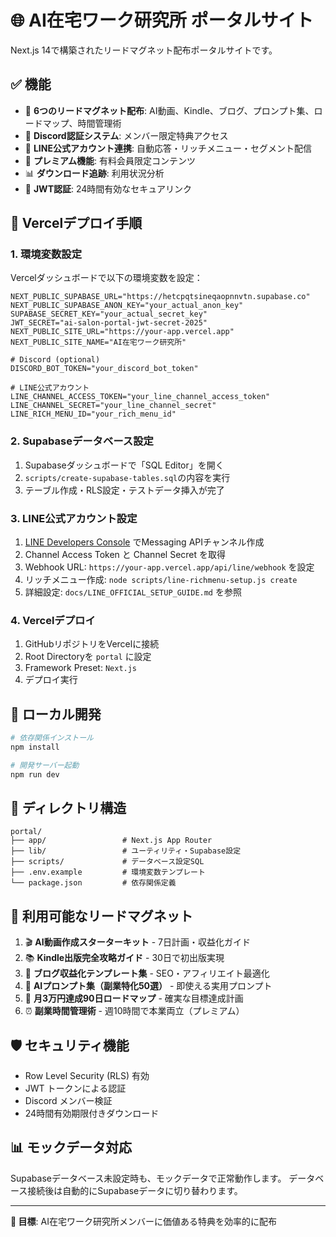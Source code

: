 # 🌐 AI在宅ワーク研究所 ポータルサイト

Next.js 14で構築されたリードマグネット配布ポータルサイトです。

## ✅ 機能

- 🎁 **6つのリードマグネット配布**: AI動画、Kindle、ブログ、プロンプト集、ロードマップ、時間管理術
- 🔐 **Discord認証システム**: メンバー限定特典アクセス
- 📱 **LINE公式アカウント連携**: 自動応答・リッチメニュー・セグメント配信
- 💎 **プレミアム機能**: 有料会員限定コンテンツ
- 📊 **ダウンロード追跡**: 利用状況分析
- 🎯 **JWT認証**: 24時間有効なセキュアリンク

## 🚀 Vercelデプロイ手順

### 1. 環境変数設定
Vercelダッシュボードで以下の環境変数を設定：

```
NEXT_PUBLIC_SUPABASE_URL="https://hetcpqtsineqaopnnvtn.supabase.co"
NEXT_PUBLIC_SUPABASE_ANON_KEY="your_actual_anon_key"
SUPABASE_SECRET_KEY="your_actual_secret_key"
JWT_SECRET="ai-salon-portal-jwt-secret-2025"
NEXT_PUBLIC_SITE_URL="https://your-app.vercel.app"
NEXT_PUBLIC_SITE_NAME="AI在宅ワーク研究所"

# Discord (optional)
DISCORD_BOT_TOKEN="your_discord_bot_token"

# LINE公式アカウント
LINE_CHANNEL_ACCESS_TOKEN="your_line_channel_access_token"
LINE_CHANNEL_SECRET="your_line_channel_secret"
LINE_RICH_MENU_ID="your_rich_menu_id"
```

### 2. Supabaseデータベース設定
1. Supabaseダッシュボードで「SQL Editor」を開く
2. `scripts/create-supabase-tables.sql`の内容を実行
3. テーブル作成・RLS設定・テストデータ挿入が完了

### 3. LINE公式アカウント設定
1. [LINE Developers Console](https://developers.line.biz/console/) でMessaging APIチャンネル作成
2. Channel Access Token と Channel Secret を取得
3. Webhook URL: `https://your-app.vercel.app/api/line/webhook` を設定
4. リッチメニュー作成: `node scripts/line-richmenu-setup.js create`
5. 詳細設定: `docs/LINE_OFFICIAL_SETUP_GUIDE.md` を参照

### 4. Vercelデプロイ
1. GitHubリポジトリをVercelに接続
2. Root Directoryを `portal` に設定
3. Framework Preset: `Next.js`
4. デプロイ実行

## 🔧 ローカル開発

```bash
# 依存関係インストール
npm install

# 開発サーバー起動
npm run dev
```

## 📁 ディレクトリ構造

```
portal/
├── app/                 # Next.js App Router
├── lib/                 # ユーティリティ・Supabase設定
├── scripts/             # データベース設定SQL
├── .env.example         # 環境変数テンプレート
└── package.json         # 依存関係定義
```

## 🎯 利用可能なリードマグネット

1. 🎬 **AI動画作成スターターキット** - 7日計画・収益化ガイド
2. 📚 **Kindle出版完全攻略ガイド** - 30日で初出版実現
3. 📝 **ブログ収益化テンプレート集** - SEO・アフィリエイト最適化
4. 🤖 **AIプロンプト集（副業特化50選）** - 即使える実用プロンプト
5. 🎯 **月3万円達成90日ロードマップ** - 確実な目標達成計画
6. ⏰ **副業時間管理術** - 週10時間で本業両立（プレミアム）

## 🛡️ セキュリティ機能

- Row Level Security (RLS) 有効
- JWT トークンによる認証
- Discord メンバー検証
- 24時間有効期限付きダウンロード

## 📊 モックデータ対応

Supabaseデータベース未設定時も、モックデータで正常動作します。
データベース接続後は自動的にSupabaseデータに切り替わります。

---

**🎯 目標**: AI在宅ワーク研究所メンバーに価値ある特典を効率的に配布
